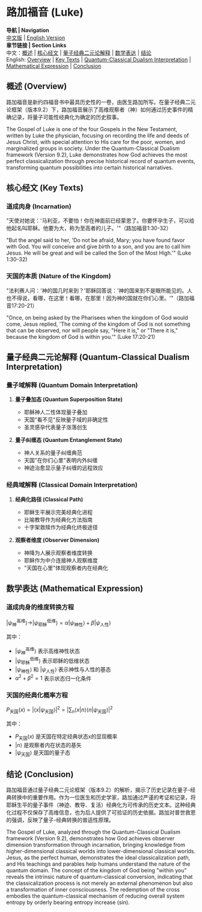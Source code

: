 # 路加福音 (Luke)

**导航 | Navigation**  
[中文版](#路加福音解析) | [English Version](#luke-analysis)  
**章节链接 | Section Links**  
中文：[概述](#概述-overview) | [核心经文](#核心经文-key-texts) | [量子经典二元论解释](#量子经典二元论解释-quantum-classical-dualism-interpretation) | [数学表达](#数学表达-mathematical-expression) | [结论](#结论-conclusion)  
English: [Overview](#概述-overview) | [Key Texts](#核心经文-key-texts) | [Quantum-Classical Dualism Interpretation](#量子经典二元论解释-quantum-classical-dualism-interpretation) | [Mathematical Expression](#数学表达-mathematical-expression) | [Conclusion](#结论-conclusion)

## 概述 (Overview)

路加福音是新约四福音书中最具历史性的一卷，由医生路加所写。在量子经典二元论框架（版本9.2）下，路加福音展示了高维观察者（神）如何通过历史事件的精确记录，将量子可能性经典化为确定的历史叙事。

The Gospel of Luke is one of the four Gospels in the New Testament, written by Luke the physician, focusing on recording the life and deeds of Jesus Christ, with special attention to His care for the poor, women, and marginalized groups in society. Under the Quantum-Classical Dualism framework (Version 9.2), Luke demonstrates how God achieves the most perfect classicalization through precise historical record of quantum events, transforming quantum possibilities into certain historical narratives.

## 核心经文 (Key Texts)

### 道成肉身 (Incarnation)
"天使对她说：'马利亚，不要怕！你在神面前已经蒙恩了。你要怀孕生子，可以给他起名叫耶稣。他要为大，称为至高者的儿子。'"（路加福音1:30-32）

"But the angel said to her, 'Do not be afraid, Mary; you have found favor with God. You will conceive and give birth to a son, and you are to call him Jesus. He will be great and will be called the Son of the Most High.'" (Luke 1:30-32)

### 天国的本质 (Nature of the Kingdom)
"法利赛人问：'神的国几时来到？'耶稣回答说：'神的国来到不是眼所能见的。人也不得说，看哪，在这里！看哪，在那里！因为神的国就在你们心里。'"（路加福音17:20-21）

"Once, on being asked by the Pharisees when the kingdom of God would come, Jesus replied, 'The coming of the kingdom of God is not something that can be observed, nor will people say, "Here it is," or "There it is," because the kingdom of God is within you.'" (Luke 17:20-21)

## 量子经典二元论解释 (Quantum-Classical Dualism Interpretation)

### 量子域解释 (Quantum Domain Interpretation)
1. **量子叠加态 (Quantum Superposition State)**
   - 耶稣神人二性体现量子叠加
   - 天国"看不见"反映量子域的非确定性
   - 圣灵感孕代表量子涨落创生

2. **量子纠缠态 (Quantum Entanglement State)**
   - 神人关系的量子纠缠典范
   - 天国"在你们心里"表明内外纠缠
   - 神迹治愈显示量子纠缠的远程效应

### 经典域解释 (Classical Domain Interpretation)
1. **经典化路径 (Classical Path)**
   - 耶稣生平展示完美经典化进程
   - 比喻教导作为经典化方法指南
   - 十字架救赎作为经典化终极途径

2. **观察者维度 (Observer Dimension)**
   - 神降为人展示观察者维度转换
   - 耶稣作为中介连接神人观察维度
   - "天国在心里"体现观察者内在经典化

## 数学表达 (Mathematical Expression)

### 道成肉身的维度转换方程
$`
|\psi_{\text{神}}^{\text{高维}}\rangle \rightarrow |\psi_{\text{耶稣}}^{\text{低维}}\rangle = \alpha|\psi_{\text{神性}}\rangle + \beta|\psi_{\text{人性}}\rangle
`$

其中：
- $`|\psi_{\text{神}}^{\text{高维}}\rangle`$ 表示高维神性状态
- $`|\psi_{\text{耶稣}}^{\text{低维}}\rangle`$ 表示耶稣的低维状态
- $`|\psi_{\text{神性}}\rangle`$ 和 $`|\psi_{\text{人性}}\rangle`$ 表示神性与人性的基态
- $`\alpha^2 + \beta^2 = 1`$ 表示状态归一化条件

### 天国的经典化概率方程
$`
P_{\text{天国}}(x) = |\langle x|\psi_{\text{天国}}\rangle|^2 = \left|\sum_{n} \langle x|n\rangle\langle n|\psi_{\text{天国}}\rangle\right|^2
`$

其中：
- $`P_{\text{天国}}(x)`$ 是天国在特定经典状态x的显现概率
- $`|n\rangle`$ 是观察者内在状态的基矢
- $`|\psi_{\text{天国}}\rangle`$ 是天国的量子态

## 结论 (Conclusion)

路加福音通过量子经典二元论框架（版本9.2）的解析，揭示了历史记录在量子-经典转换中的重要作用。作为一位医生和历史学家，路加通过严谨的考证和记录，将耶稣生平的量子事件（神迹、教导、复活）经典化为可传承的历史文本。这种经典化过程不仅保存了高维信息，也为后人提供了可验证的历史依据。路加对普世救恩的强调，反映了量子-经典转换的普适性原理。

The Gospel of Luke, analyzed through the Quantum-Classical Dualism framework (Version 9.2), demonstrates how God achieves observer dimension transformation through incarnation, bringing knowledge from higher-dimensional classical worlds into lower-dimensional classical worlds. Jesus, as the perfect human, demonstrates the ideal classicalization path, and His teachings and parables help humans understand the nature of the quantum domain. The concept of the kingdom of God being "within you" reveals the intrinsic nature of quantum-classical conversion, indicating that the classicalization process is not merely an external phenomenon but also a transformation of inner consciousness. The redemption of the cross embodies the quantum-classical mechanism of reducing overall system entropy by orderly bearing entropy increase (sin). 